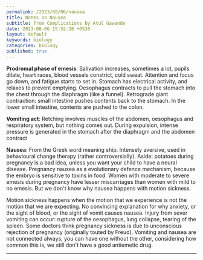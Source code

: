 ```yaml
---
permalink: /2023/08/06/nausea
title: Notes on Nausea
subtitle: from Complications by Atul Gawande
date: 2023-08-06 15:52:28 +0530
layout: default
keywords: biology
categories: biology
published: true
---
```


**Prodromal phase of emesis**: Salivation increases, sometimes a lot, pupils dilate, heart races, blood vessels constrict, cold sweat. Attention and focus go down, and fatigue starts to set in. Stomach has electrical activity, and relaxes to prevent emptying. Oesophagus contracts to pull the stomach into the chest through the diaphragm (like a funnel). Retrograde giant contraction: small intestine pushes contents back to the stomach. In the lower small intestine, contents are pushed to the colon.

**Vomiting act**: Retching involves muscles of the abdomen, oesophagus and respiratory system, but nothing comes out. During expulsion, intense pressure is generated in the stomach after the diaphragm and the abdomen contract

**Nausea**: From the Greek word meaning ship. Intensely aversive, used in behavioural change therapy (rather controversially). Aside: potatoes during pregnancy is a bad idea, unless you want your child to have a neural disease. Pregnancy nausea as a evolutionary defence mechanism, because the embryo is sensitive to toxins in food. Women with moderate to severe emesis during pregnancy have lesser miscarriages than women with mild to no emesis. But we don't know why nausea happens with motion sickness.

Motion sickness happens when the motion that we experience is not the motion that we are expecting. No convincing explanation for why anxiety, or the sight of blood, or the sight of vomit causes nausea. Injury from sever vomiting can occur: rupture of the oesophagus, lung collapse, tearing of the spleen. Some doctors think pregnancy sickness is due to unconscious rejection of pregnancy (originally touted by Freud). Vomiting and nausea are not connected always, you can have one without the other, considering how common this is, we still don't have a good antiemetic drug.

---
